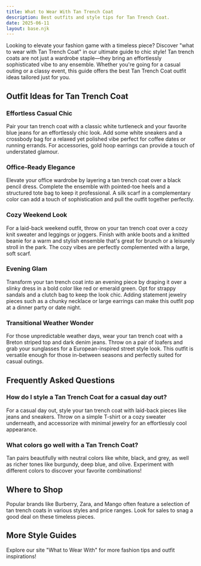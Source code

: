 ```yaml
---  
title: What to Wear With Tan Trench Coat  
description: Best outfits and style tips for Tan Trench Coat.  
date: 2025-06-11  
layout: base.njk  
---
```


Looking to elevate your fashion game with a timeless piece? Discover "what to wear with Tan Trench Coat" in our ultimate guide to chic style! Tan trench coats are not just a wardrobe staple—they bring an effortlessly sophisticated vibe to any ensemble. Whether you're going for a casual outing or a classy event, this guide offers the best Tan Trench Coat outfit ideas tailored just for you. 

## Outfit Ideas for Tan Trench Coat

### Effortless Casual Chic
Pair your tan trench coat with a classic white turtleneck and your favorite blue jeans for an effortlessly chic look. Add some white sneakers and a crossbody bag for a relaxed yet polished vibe perfect for coffee dates or running errands. For accessories, gold hoop earrings can provide a touch of understated glamour.

### Office-Ready Elegance
Elevate your office wardrobe by layering a tan trench coat over a black pencil dress. Complete the ensemble with pointed-toe heels and a structured tote bag to keep it professional. A silk scarf in a complementary color can add a touch of sophistication and pull the outfit together perfectly.

### Cozy Weekend Look
For a laid-back weekend outfit, throw on your tan trench coat over a cozy knit sweater and leggings or joggers. Finish with ankle boots and a knitted beanie for a warm and stylish ensemble that's great for brunch or a leisurely stroll in the park. The cozy vibes are perfectly complemented with a large, soft scarf.

### Evening Glam
Transform your tan trench coat into an evening piece by draping it over a slinky dress in a bold color like red or emerald green. Opt for strappy sandals and a clutch bag to keep the look chic. Adding statement jewelry pieces such as a chunky necklace or large earrings can make this outfit pop at a dinner party or date night.

### Transitional Weather Wonder
For those unpredictable weather days, wear your tan trench coat with a Breton striped top and dark denim jeans. Throw on a pair of loafers and grab your sunglasses for a European-inspired street style look. This outfit is versatile enough for those in-between seasons and perfectly suited for casual outings.

## Frequently Asked Questions

### How do I style a Tan Trench Coat for a casual day out?
For a casual day out, style your tan trench coat with laid-back pieces like jeans and sneakers. Throw on a simple T-shirt or a cozy sweater underneath, and accessorize with minimal jewelry for an effortlessly cool appearance.

### What colors go well with a Tan Trench Coat?
Tan pairs beautifully with neutral colors like white, black, and grey, as well as richer tones like burgundy, deep blue, and olive. Experiment with different colors to discover your favorite combinations!

## Where to Shop
Popular brands like Burberry, Zara, and Mango often feature a selection of tan trench coats in various styles and price ranges. Look for sales to snag a good deal on these timeless pieces.

## More Style Guides
Explore our site "What to Wear With" for more fashion tips and outfit inspirations!